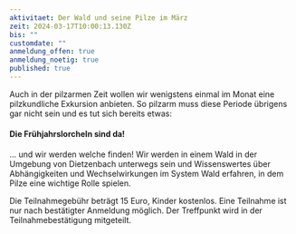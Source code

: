 ```yaml
---
aktivitaet: Der Wald und seine Pilze im März
zeit: 2024-03-17T10:00:13.130Z
bis: ""
customdate: ""
anmeldung_offen: true
anmeldung_noetig: true
published: true
---
```

Auch in der pilzarmen Zeit wollen wir wenigstens einmal im Monat eine pilzkundliche Exkursion anbieten. So pilzarm muss diese Periode übrigens gar nicht sein und es tut sich bereits etwas: 

#### **Die Frühjahrslorcheln sind da!**

... und wir werden welche finden! Wir werden in einem Wald in der Umgebung von Dietzenbach unterwegs sein und Wissenswertes über Abhängigkeiten und Wechselwirkungen im System Wald erfahren, in dem Pilze eine wichtige Rolle spielen.

Die Teilnahmegebühr beträgt 15 Euro, Kinder kostenlos. Eine Teilnahme ist nur nach bestätigter Anmeldung möglich. Der Treffpunkt wird in der Teilnahmebestätigung mitgeteilt.